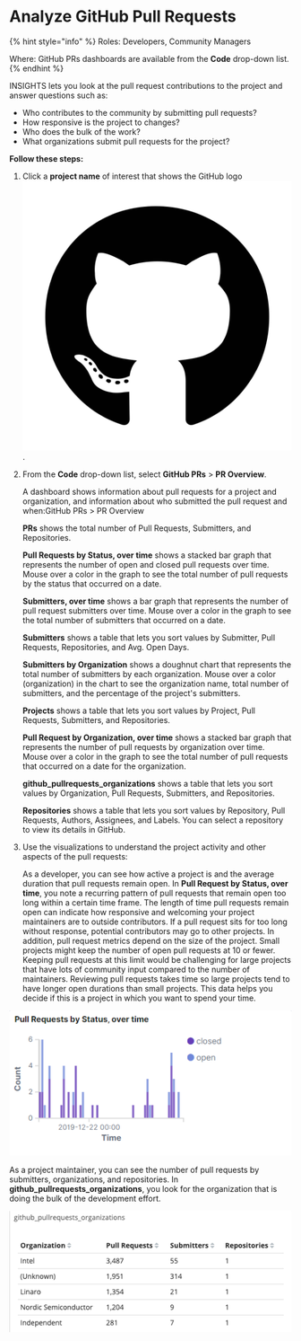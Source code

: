 # Analyze GitHub Pull Requests

{% hint style="info" %}
Roles: Developers, Community Managers

Where: GitHub PRs dashboards are available from the **Code** drop-down list.
{% endhint %}

INSIGHTS lets you look at the pull request contributions to the project and answer questions such as:

* Who contributes to the community by submitting pull requests?
* How responsive is the project to changes?
* Who does the bulk of the work?
* What organizations submit pull requests for the project?

**Follow these steps:**

1. Click a **project name** of interest that shows the GitHub logo![](../../../.gitbook/assets/18088194.png).
2. From the **Code** drop-down list, select **GitHub PRs** &gt; **PR Overview**.

   A dashboard shows information about pull requests for a project and organization, and information about who submitted the pull request and when:GitHub PRs &gt; PR Overview

   **PRs** shows the total number of Pull Requests, Submitters, and Repositories.

   **Pull Requests by Status, over time** shows a stacked bar graph that represents the number of open and closed pull requests over time. Mouse over a color in the graph to see the total number of pull requests by the status that occurred on a date.

   **Submitters, over time** shows a bar graph that represents the number of pull request submitters over time. Mouse over a color in the graph to see the total number of submitters that occurred on a date.

   **Submitters** shows a table that lets you sort values by Submitter, Pull Requests, Repositories, and Avg. Open Days.

   **Submitters by Organization** shows a doughnut chart that represents the total number of submitters by each organization. Mouse over a color \(organization\) in the chart to see the organization name, total number of submitters, and the percentage of the project's submitters.

   **Projects** shows a table that lets you sort values by Project, Pull Requests, Submitters, and Repositories. 

   **Pull Request by Organization, over time** shows a stacked bar graph that represents the number of pull requests by organization over time. Mouse over a color in the graph to see the total number of pull requests that occurred on a date for the organization.

   **github\_pullrequests\_organizations** shows a table that lets you sort values by Organization, Pull Requests, Submitters, and Repositories.

   **Repositories** shows a table that lets you sort values by Repository, Pull Requests, Authors, Assignees, and Labels. You can select a repository to view its details in GitHub.

3. Use the visualizations to understand the project activity and other aspects of the pull requests:

   As a developer, you can see how active a project is and the average duration that pull requests remain open. In **Pull Request by Status, over time**, you note a recurring pattern of pull requests that remain open too long within a certain time frame. The length of time pull requests remain open can indicate how responsive and welcoming your project maintainers are to outside contributors. If a pull request sits for too long without response, potential contributors may go to other projects. In addition, pull request metrics depend on the size of the project. Small projects might keep the number of open pull requests at 10 or fewer. Keeping pull requests at this limit would be challenging for large projects that have lots of community input compared to the number of maintainers. Reviewing pull requests takes time so large projects tend to have longer open durations than small projects. This data helps you decide if this is a project in which you want to spend your time.

![](../../../.gitbook/assets/18088193.png)

As a project maintainer, you can see the number of pull requests by submitters, organizations, and repositories. In **github\_pullrequests\_organizations**, you look for the organization that is doing the bulk of the development effort.

![](../../../.gitbook/assets/18088195.png)

